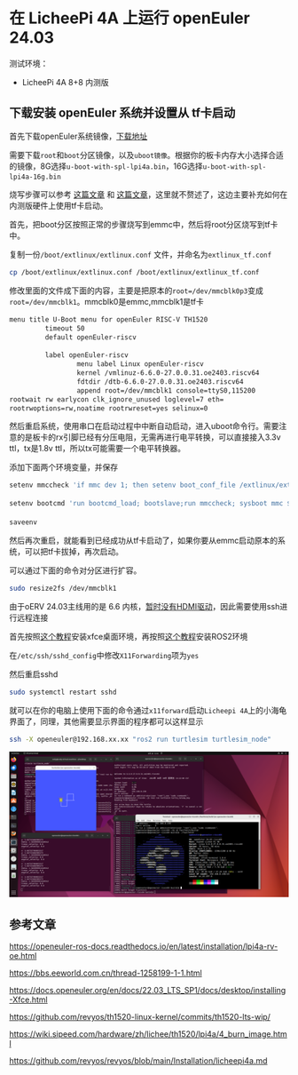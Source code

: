 # 在 LicheePi 4A 上运行 openEuler 24.03

测试环境：
 - LicheePi 4A 8+8 内测版

## 下载安装 openEuler 系统并设置从 tf卡启动

首先下载openEuler系统镜像，[下载地址](https://repo.openeuler.org/openEuler-24.03-LTS/embedded_img/riscv64/lpi4a/)

需要下载`root`和`boot`分区镜像，以及`uboot镜像`。根据你的板卡内存大小选择合适的镜像，8G选择`u-boot-with-spl-lpi4a.bin`，16G选择`u-boot-with-spl-lpi4a-16g.bin`

烧写步骤可以参考 [这篇文章](https://wiki.sipeed.com/hardware/zh/lichee/th1520/lpi4a/4_burn_image.html) 和 [这篇文章](https://github.com/revyos/revyos/blob/main/Installation/licheepi4a.md)，这里就不赘述了，这边主要补充如何在内测版硬件上使用tf卡启动。

首先，把boot分区按照正常的步骤烧写到emmc中，然后将root分区烧写到tf卡中。

复制一份`/boot/extlinux/extlinux.conf` 文件，并命名为`extlinux_tf.conf`

```bash
cp /boot/extlinux/extlinux.conf /boot/extlinux/extlinux_tf.conf
```

修改里面的文件成下面的内容，主要是把原本的`root=/dev/mmcblk0p3`变成`root=/dev/mmcblk1`。mmcblk0是emmc,mmcblk1是tf卡

```text
menu title U-Boot menu for openEuler RISC-V TH1520
         timeout 50
         default openEuler-riscv

         label openEuler-riscv
                 menu label Linux openEuler-riscv
                 kernel /vmlinuz-6.6.0-27.0.0.31.oe2403.riscv64
                 fdtdir /dtb-6.6.0-27.0.0.31.oe2403.riscv64
                 append root=/dev/mmcblk1 console=ttyS0,115200 rootwait rw earlycon clk_ignore_unused loglevel=7 eth= rootrwoptions=rw,noatime rootrwreset=yes selinux=0
```

然后重启系统，使用串口在启动过程中中断自动启动，进入uboot命令行。需要注意的是板卡的rx引脚已经有分压电阻，无需再进行电平转换，可以直接接入3.3v ttl，tx是1.8v ttl，所以tx可能需要一个电平转换器。

添加下面两个环境变量，并保存

```sh
setenv mmccheck 'if mmc dev 1; then setenv boot_conf_file /extlinux/extlinux_tf.conf; else setenv boot_conf_file /extlinux/extlinux.conf;fi'

setenv bootcmd 'run bootcmd_load; bootslave;run mmccheck; sysboot mmc ${mmcdev}:${mmcbootpart} any $boot_conf_addr_r $boot_conf_file;'

saveenv
```

然后再次重启，就能看到已经成功从tf卡启动了，如果你要从emmc启动原本的系统，可以把tf卡拔掉，再次启动。

可以通过下面的命令对分区进行扩容。

```bash
sudo resize2fs /dev/mmcblk1
```

由于oERV 24.03主线用的是 6.6 内核，[暂时没有HDMI驱动](https://github.com/revyos/revyos/issues/74)，因此需要使用ssh进行远程连接

首先按照[这个教程](https://docs.openeuler.org/zh/docs/24.03_LTS/docs/desktop/Install_XFCE.html)安装xfce桌面环境，再按照[这个教程](/src/2-oe-ros2-test/2-1-install-ros2-on-oe2403.md)安装ROS2环境

在`/etc/ssh/sshd_config`中修改`X11Forwarding`项为`yes`

然后重启sshd

```bash
sudo systemctl restart sshd
```

就可以在你的电脑上使用下面的命令通过`x11forward`启动`Licheepi 4A`上的小海龟界面了，同理，其他需要显示界面的程序都可以这样显示

```bash
ssh -X openeuler@192.168.xx.xx "ros2 run turtlesim turtlesim_node"
``` 

![alt text](images/1-3-run-ros2-on-th1520.png)

## 参考文章

https://openeuler-ros-docs.readthedocs.io/en/latest/installation/lpi4a-rv-oe.html

https://bbs.eeworld.com.cn/thread-1258199-1-1.html

https://docs.openeuler.org/en/docs/22.03_LTS_SP1/docs/desktop/installing-Xfce.html

https://github.com/revyos/th1520-linux-kernel/commits/th1520-lts-wip/

https://wiki.sipeed.com/hardware/zh/lichee/th1520/lpi4a/4_burn_image.html

https://github.com/revyos/revyos/blob/main/Installation/licheepi4a.md